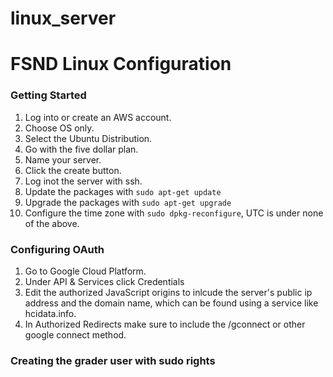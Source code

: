 # linux_server

# FSND Linux Configuration

### Getting Started
1. Log into or create an AWS account.
1. Choose OS only.
1. Select the Ubuntu Distribution.
1. Go with the five dollar plan.
1. Name your server.
1. Click the create button.
1. Log inot the server with ssh.
1. Update the packages with `sudo apt-get update`
1. Upgrade the packages with `sudo apt-get upgrade`
1. Configure the time zone with `sudo dpkg-reconfigure`, UTC is under none of the above.

### Configuring OAuth
1. Go to Google Cloud Platform.
1. Under API & Services click Credentials
1. Edit the authorized JavaScript origins to inlcude the server's public ip address and the domain name,
   which can be found using a service like hcidata.info.
1. In Authorized Redirects make sure to include the /gconnect or other google connect method.

### Creating the grader user with sudo rights
